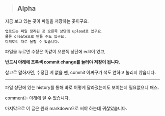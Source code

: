 > ## Alpha

지금 보고 있는 곳이 파일을 저장하는 곳이구요.

```
업로드는 파일 정리된 곳 오른쪽 상단에 upload로 있구요.
물론 create으로 만들 수도 있구요.
디렉토리 채로 올릴 수 있습니다.
```

파일을 누르면 수정은 똑같이 오른쪽 상단에 edit이 있고,

**반드시 아래에 초록색 commit change를 눌러야 저장이 됩니다.**

참고로 말하자면, 수정된 게 없을 땐, commit 어쩌구가 색도 연하고 눌리지 않습니다.
***
파일 상단에 있는 history를 통해 바로 어떻게 달라졌는지도 보이는데 필요없으니 패스.

comment는 아래에 달 수 있습니다.

마지막으로 이 글은 원래 markdown으로 써야 하는데 귀찮았습니다.
